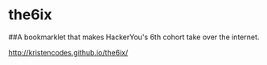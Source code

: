 # the6ix

##A bookmarklet that makes HackerYou's 6th cohort take over the internet. 

http://kristencodes.github.io/the6ix/

